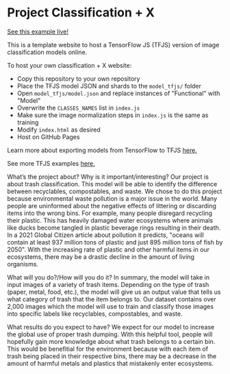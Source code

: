 # Project Classification + X

[See this example live!](https://dkguo.github.io/classification-web-template/)

This is a template website to host a TensorFlow JS (TFJS) version of image classification models online. 

To host your own classification + X website:
- Copy this repository to your own repository
- Place the TFJS model JSON and shards to the `model_tfjs/` folder
- Open `model_tfjs/model.json` and replace instances of "Functional" with "Model"
- Overwrite the `CLASSES_NAMES` list in `index.js`
- Make sure the image normalization steps in `index.js` is the same as training
- Modify `index.html` as desired
- Host on GitHub Pages

Learn more about exporting models from TensorFlow to TFJS [here.](https://www.tensorflow.org/js/tutorials/conversion/import_keras)

See more TFJS examples [here.](https://github.com/tensorflow/tfjs-examples)

What’s the project about? Why is it important/interesting?
Our project is about trash classification. This model will be able to identify the difference between recyclables, compostables, and waste. We chose to do this project because environmental waste pollution is a major issue in the world. Many people are uninformed about the negative effects of littering or discarding items into the wrong bins. For example, many people disregard recycling their plastic. This has heavily damaged water ecosystems where animals like ducks become tangled in plastic beverage rings resulting in their death. In a 2021 Global Citizen article about pollution it predicts, "oceans will contain at least 937 million tons of plastic and just 895 million tons of fish by 2050". With the increasing rate of plastic and other harmful items in our ecosystems, there may be a drastic decline in the amount of living organisms.

What will you do?/How will you do it?
In summary, the model will take in input images of a variety of trash items. Depending on the type of trash (paper, metal, food, etc.), the model will give us an output value that tells us what category of trash that the item belongs to. Our dataset contains over 2,000 images which the model will use to train and classify those images into specific labels like recyclables, compostables, and waste.

What results do you expect to have?
We expect for our model to increase the global use of proper trash dumping. With this helpful tool, people will hopefully gain more knowledge about what trash belongs to a certain bin. This would be benefitial for the environment because with each item of trash being placed in their respective bins, there may be a decrease in the amount of harmful metals and plastics that mistakenly enter ecosystems. 
